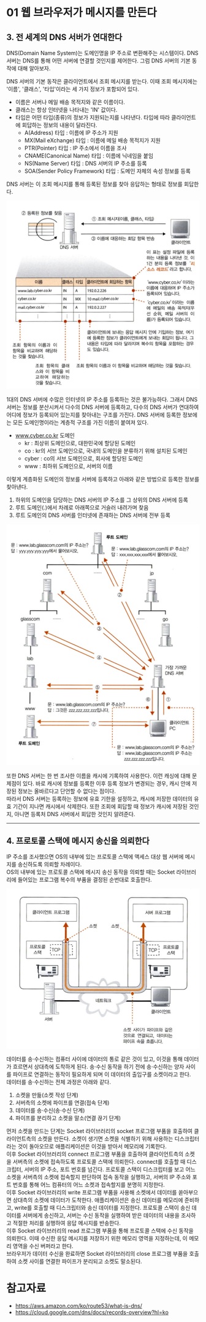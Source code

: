# 01 웹 브라우저가 메시지를 만든다
## 3. 전 세계의 DNS 서버가 연대한다
DNS(Domain Name System)는 도메인명을 IP 주소로 변환해주는 시스템이다. DNS 서버는 DNS를 통해 어떤 서버에 연결할 것인지를 제어한다. 그럼 DNS 서버의 기본 동작에 대해 알아보자.

DNS 서버의 기본 동작은 클라이언트에서 조회 메시지를 받는다. 이때 조회 메시지에는 '이름', '클래스', '타입'이라는 세 가지 정보가 포함되어 있다.
- 이름은 서버나 메일 배송 목적지와 같은 이름이다.
- 클래스는 항상 인터넷을 나타내는 'IN' 값이다.
- 타입은 어떤 타입(종류)의 정보가 지원되는지를 나타낸다. 타입에 따라 클라이언트에 회답하는 정보의 내용이 달라진다.
	- A(Address) 타입 : 이름에 IP 주소가 지원
	- MX(Mail eXchange) 타입 : 이름에 메일 배송 목적지가 지원
	- PTR(Pointer) 타입 : IP 주소에서 이름을 조사
	- CNAME(Canonical Name) 타입 : 이름에 닉네임을 붙임
	- NS(Name Server) 타입 : DNS 서버의 IP 주소를 등록
	- SOA(Sender Policy Framework) 타입 : 도메인 자체의 속성 정보를 등록

DNS 서버는 이 조회 메시지를 통해 등록된 정보를 찾아 응답하는 형태로 정보를 회답한다.

![DNS 서버의 기본 동작](./Image/Image05.png)

1대의 DNS 서버에 수많은 인터넷의 IP 주소를 등록하는 것은 불가능하다. 그래서 DNS 서버는 정보를 분산시켜서 다수의 DNS 서버에 등록하고, 다수의 DNS 서버가 연대하여 어디에 정보가 등록되어 있는지를 찾아내는 구조를 가진다.
DNS 서버에 등록한 정보에는 모든 도메인명이라는 계층적 구조를 가진 이름이 붙여져 있다.
- www.cyber.co.kr 도메인
	- kr : 최상위 도메인으로, 대한민국에 할당된 도메인
	- co : kr의 서브 도메인으로, 국내의 도메인을 분류하기 위해 설치된 도메인
	- cyber : co의 서브 도메인으로, 회사에 할당된 도메인
	- www : 최하위 도메인으로, 서버의 이름

이렇게 계층화된 도메인의 정보를 서버에 등록하고 아래와 같은 방법으로 등록한 정보를 찾아낸다.
1. 하위의 도메인을 담당하는 DNS 서버의 IP 주소를 그 상위의 DNS 서버에 등록
2. 루트 도메인(.)에서 차례로 아래쪽으로 거슬러 내려가며 찾음
3. 루트 도메인의 DNS 서버를 인터넷에 존재하는 DNS 서버에 전부 등록

![DNS 서버들의 조회 동작](./Image/Image06.png)

또한 DNS 서버는 한 번 조사한 이름을 캐시에 기록하여 사용한다. 이런 캐싱에 대해 문제점이 있다. 바로 캐시에 정보를 등록한 이후 등록 정보가 변경되는 경우, 캐시 안에 저장된 정보는 올바르다고 단언할 수 없다는 점이다.
<br>따라서 DNS 서버는 등록하는 정보에 유효 기한을 설정하고, 캐시에 저장한 데이터의 유효 기간이 지나면 캐시에서 삭제한다. 또한 조회에 회답할 때 정보가 캐시에 저장된 것인지, 아니면 등록처 DNS 서버에서 회답한 것인지 알려준다.

------------
## 4. 프로토콜 스택에 메시지 송신을 의뢰한다
IP 주소를 조사했으면 OS의 내부에 있는 프로토콜 스택에 액세스 대상 웹 서버에 메시지를 송신하도록 의뢰할 차례이다.
<br>OS의 내부에 있는 프로토콜 스택에 메시지 송신 동작을 의뢰할 때는 Socket 라이브러리에 들어있는 프로그램 복수의 부품을 결정된 순번대로 호출한다.

![데이터의 송·수신 동작](./Image/Image07.png)

데이터를 송·수신하는 컴퓨터 사이에 데이터의 통로 같은 것이 있고, 이것을 통해 데이터가 흐르면서 상대측에 도착하게 된다. 송·수신 동작을 하기 전에 송·수신하는 양자 사이를 파이프로 연결하는 동작이 필요하게 되며 이 데이터의 출입구를 소켓이라고 한다.
<br>데이터를 송·수신하는 전체 과정은 아래와 같다.
1. 소켓을 만듦(소켓 작성 단계)
2. 서버측의 소켓에 파이프를 연결(접속 단계)
3. 데이터를 송·수신(송·수신 단계)
4. 파이프를 분리하고 소켓을 말소(연결 끊기 단계)

먼저 소켓을 만드는 단계는 Socket 라이브러리의 socket 프로그램 부품을 호출하여 클라이언트측의 소켓을 만든다. 소켓이 생기면 소켓을 식별하기 위해 사용하는 디스크립터라는 것이 돌아오므로 애플리케이션은 이것을 받아서 메모리에 기록한다.
<br>이후 Socket 라이브러리의 connect 프로그램 부품을 호출하여 클라이언트측의 소켓을 서버측의 소켓에 접속하도록 프로토콜 스택에 의뢰한다. connect를 호출할 때 디스크립터, 서버의 IP 주소, 포트 번호를 넘긴다. 프로토콜 스택이 디스크립터를 보고 어느 소켓을 서버측의 소켓에 접속할지 판단하여 접속 동작을 실행하고, 서버의 IP 주소와 포트 번호를 통해 어느 컴퓨터의 어느 소켓과 접속할지를 분명히 지정한다. 
<br>이후 Socket 라이브러리의 write 프로그램 부품을 사용해 소켓에서 데이터를 쏟아부으면 상대측의 소켓에 데이터가 도착한다. 애플리케이션은 송신 데이터를 메모리에 준비하고, write를 호출할 때 디스크립터와 송신 데이터를 지정한다. 프로토콜 스택이 송신 데이터를 서버에게 송신하고, 서버는 수신 동작을 실행하여 받은 데이터의 내용을 조사하고 적절한 처리를 실행하여 응답 메시지를 반송한다.
<br>이후 Socket 라이브러리의 read 프로그램 부품을 통해 프로토콜 스택에 수신 동작을 의뢰한다. 이때 수신한 응답 메시지를 저장하기 위한 메모리 영역을 지정하는데, 이 메모리 영역을 수신 버퍼라고 한다.
<br>브라우저가 데이터 수신을 완료하면 Socket 라이브러리의 close 프로그램 부품을 호출하여 소켓 사이를 연결한 파이프가 분리되고 소켓도 말소된다.

# 참고자료
- https://aws.amazon.com/ko/route53/what-is-dns/
- https://cloud.google.com/dns/docs/records-overview?hl=ko